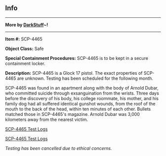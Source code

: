 Info
----

* * *

**More by [DarkStuff](/dr-k-stuff-s-personnel-file)~!**

* * *

**Item #:** SCP-4465

**Object Class:** Safe

**Special Containment Procedures:** SCP-4465 is to be kept in a secure containment locker.

**Description:** SCP-4465 is a Glock 17 pistol. The exact properties of SCP-4465 are unknown. Testing has been scheduled for the following month.

SCP-4465 was found in an apartment along with the body of Arnold Dubar, who committed suicide through exsanguination from the wrists. Three days before the discovery of his body, his college roommate, his mother, and his family dog had all suffered identical gunshot wounds, from the roof of the mouth to the back of the head, within ten minutes of each other. Bullets matched those in SCP-4465's magazine. Arnold Dubar was 3,000 kilometers away from the nearest victim.

[SCP-4465 Test Logs](javascript:;)

[SCP-4465 Test Logs](javascript:;)

_Testing has been cancelled due to ethical concerns._
